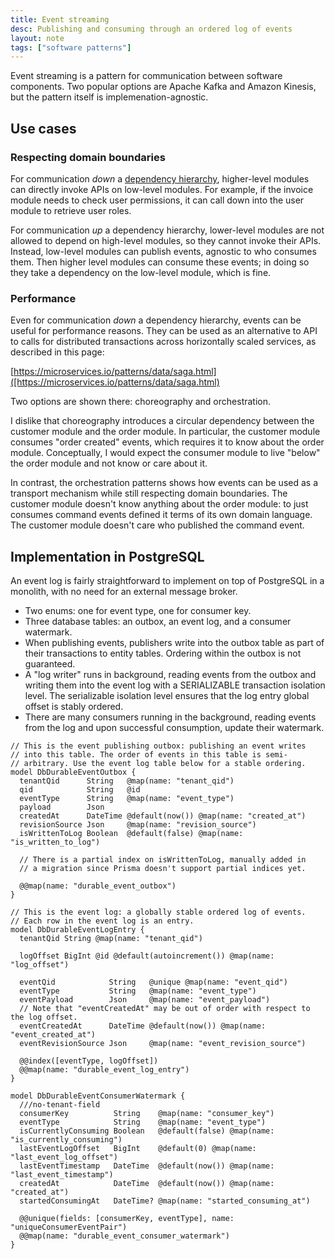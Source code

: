 ```yaml
---
title: Event streaming
desc: Publishing and consuming through an ordered log of events
layout: note
tags: ["software patterns"]
---
```


Event streaming is a pattern for communication between software components. Two popular options are Apache Kafka and Amazon Kinesis, but the pattern itself is implemenation-agnostic.

## Use cases

### Respecting domain boundaries

For communication _down_ a [dependency hierarchy](/posts/dependency-hierarchy.html), higher-level modules can directly invoke APIs on low-level modules. For example, if the invoice module needs to check user permissions, it can call down into the user module to retrieve user roles.

For communication _up_ a dependency hierarchy, lower-level modules are not allowed to depend on high-level modules, so they cannot invoke their APIs. Instead, low-level modules can publish events, agnostic to who consumes them. Then higher level modules can consume these events; in doing so they take a dependency on the low-level module, which is fine.

### Performance

Even for communication _down_ a dependency hierarchy, events can be useful for performance reasons. They can be used as an alternative to API to calls for distributed transactions across horizontally scaled services, as described in this page:

[https://microservices.io/patterns/data/saga.html]([https://microservices.io/patterns/data/saga.html)

Two options are shown there: choreography and orchestration.

I dislike that choreography introduces a circular dependency between the customer module and the order module. In particular, the customer module consumes "order created" events, which requires it to know about the order module. Conceptually, I would expect the consumer module to live "below" the order module and not know or care about it.

In contrast, the orchestration patterns shows how events can be used as a transport mechanism while still respecting domain boundaries. The customer module doesn't know anything about the order module: to just consumes command events defined it terms of its own domain language. The customer module doesn't care who published the command event.

## Implementation in PostgreSQL

An event log is fairly straightforward to implement on top of PostgreSQL in a monolith, with no need for an external message broker.

- Two enums: one for event type, one for consumer key.
- Three database tables: an outbox, an event log, and a consumer watermark.
- When publishing events, publishers write into the outbox table as part of their transactions to entity tables. Ordering within the outbox is not guaranteed.
- A "log writer" runs in background, reading events from the outbox and writing them into the event log with a SERIALIZABLE transaction isolation level. The serializable isolation level ensures that the log entry global offset is stably ordered.
- There are many consumers running in the background, reading events from the log and upon successful consumption, update their watermark.

```prisma
// This is the event publishing outbox: publishing an event writes
// into this table. The order of events in this table is semi-
// arbitrary. Use the event log table below for a stable ordering.
model DbDurableEventOutbox {
  tenantQid      String   @map(name: "tenant_qid")
  qid            String   @id
  eventType      String   @map(name: "event_type")
  payload        Json
  createdAt      DateTime @default(now()) @map(name: "created_at")
  revisionSource Json     @map(name: "revision_source")
  isWrittenToLog Boolean  @default(false) @map(name: "is_written_to_log")

  // There is a partial index on isWrittenToLog, manually added in
  // a migration since Prisma doesn't support partial indices yet.

  @@map(name: "durable_event_outbox")
}

// This is the event log: a globally stable ordered log of events.
// Each row in the event log is an entry.
model DbDurableEventLogEntry {
  tenantQid String @map(name: "tenant_qid")

  logOffset BigInt @id @default(autoincrement()) @map(name: "log_offset")

  eventQid            String   @unique @map(name: "event_qid")
  eventType           String   @map(name: "event_type")
  eventPayload        Json     @map(name: "event_payload")
  // Note that "eventCreatedAt" may be out of order with respect to the log offset.
  eventCreatedAt      DateTime @default(now()) @map(name: "event_created_at")
  eventRevisionSource Json     @map(name: "event_revision_source")

  @@index([eventType, logOffset])
  @@map(name: "durable_event_log_entry")
}

model DbDurableEventConsumerWatermark {
  ///no-tenant-field
  consumerKey          String    @map(name: "consumer_key")
  eventType            String    @map(name: "event_type")
  isCurrentlyConsuming Boolean   @default(false) @map(name: "is_currently_consuming")
  lastEventLogOffset   BigInt    @default(0) @map(name: "last_event_log_offset")
  lastEventTimestamp   DateTime  @default(now()) @map(name: "last_event_timestamp")
  createdAt            DateTime  @default(now()) @map(name: "created_at")
  startedConsumingAt   DateTime? @map(name: "started_consuming_at")

  @@unique(fields: [consumerKey, eventType], name: "uniqueConsumerEventPair")
  @@map(name: "durable_event_consumer_watermark")
}
```
